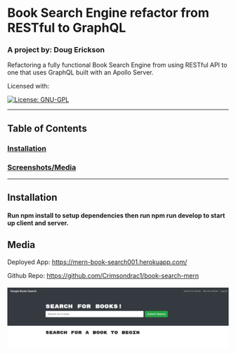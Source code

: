 
  # Book Search Engine refactor from RESTful to GraphQL 

  ### A project by: Doug Erickson 

  Refactoring a fully functional Book Search Engine from using RESTful API to one that uses GraphQL built with an Apollo Server. 

  Licensed with:

  [![License: GNU-GPL](https://crimsondrac1.github.io/Portfolio/assets/images/gnu-gpl.png)](https://www.gnu.org/licenses/gpl-3.0.en.html)

  ---
  ## Table of Contents
  ### [Installation](#installation)
  ### [Screenshots/Media](#media)
  ---
  ## Installation
  #### Run npm install to setup dependencies then run npm run develop to start up client and server. 

  ## Media
  Deployed App: https://mern-book-search001.herokuapp.com/

  Github Repo: https://github.com/Crimsondrac1/book-search-mern

  #### ![Screenshot](./screenshot_01.jpg)
  